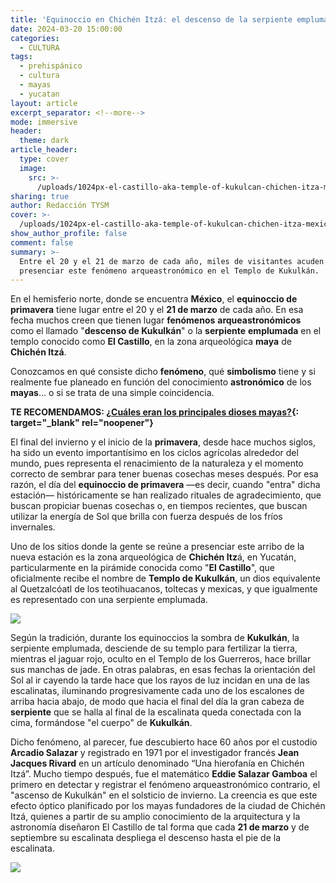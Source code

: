```yaml
---
title: 'Equinoccio en Chichén Itzá: el descenso de la serpiente emplumada'
date: 2024-03-20 15:00:00
categories:
  - CULTURA
tags:
  - prehispánico
  - cultura
  - mayas
  - yucatan
layout: article
excerpt_separator: <!--more-->
mode: immersive
header:
  theme: dark
article_header:
  type: cover
  image:
    src: >-
      /uploads/1024px-el-castillo-aka-temple-of-kukulcan-chichen-itza-mexico-21-may-2014.jpeg
sharing: true
author: Redacción TYSM
cover: >-
  /uploads/1024px-el-castillo-aka-temple-of-kukulcan-chichen-itza-mexico-21-may-2014-1.jpeg
show_author_profile: false
comment: false
summary: >-
  Entre el 20 y el 21 de marzo de cada año, miles de visitantes acuden a
  presenciar este fenómeno arqueastronómico en el Templo de Kukulkán.
---
```

En el hemisferio norte, donde se encuentra **México**, el **equinoccio de primavera** tiene lugar entre el 20 y el **21 de marzo** de cada año. En esa fecha muchos creen que tienen lugar **fenómenos** **arqueastronómicos** como el llamado "**descenso de Kukulkán**" o la **serpiente** **emplumada** en el templo conocido como **El Castillo**, en la zona arqueológica **maya** de **Chichén Itzá**.&nbsp;

Conozcamos en qué consiste dicho **fenómeno**, qué **simbolismo** tiene y si realmente fue planeado en función del conocimiento **astronómico** de los **mayas**… o si se trata de una simple coincidencia.

**TE RECOMENDAMOS: [¿Cuáles eran los principales dioses mayas?](https://blog.tonoysumariachi.com/historia/2022/09/21/cuales-eran-los-principales-dioses-mayas.html){: target="_blank" rel="noopener"}**

El final del invierno y el inicio de la **primavera**, desde hace muchos siglos, ha sido un evento importantísimo en los ciclos agrícolas alrededor del mundo, pues representa el renacimiento de la naturaleza y el momento correcto de sembrar para tener buenas cosechas meses después. Por esa razón, el día del **equinoccio de primavera** —es decir, cuando "entra" dicha estación— históricamente se han realizado rituales de agradecimiento, que buscan propiciar buenas cosechas o, en tiempos recientes, que buscan utilizar la energía de Sol que brilla con fuerza después de los fríos invernales.

Uno de los sitios donde la gente se reúne a presenciar este arribo de la nueva estación es la zona arqueológica de **Chichén Itz**á, en Yucatán, particularmente en la pirámide conocida como "**El Castillo**", que oficialmente recibe el nombre de **Templo de Kukulkán**, un dios equivalente al Quetzalcóatl de los teotihuacanos, toltecas y mexicas, y que igualmente es representado con una serpiente emplumada.

![](https://upload.wikimedia.org/wikipedia/commons/thumb/c/cf/The_Temple_of_Kukulcan_%28El_Castillo%29_Chichen_Itza_Mexico_%288950931591%29.jpg/1024px-The_Temple_of_Kukulcan_%28El_Castillo%29_Chichen_Itza_Mexico_%288950931591%29.jpg)

Según la tradición, durante los equinoccios la sombra de **Kukulkán**, la serpiente emplumada, desciende de su templo para fertilizar la tierra, mientras el jaguar rojo, oculto en el Templo de los Guerreros, hace brillar sus manchas de jade. En otras palabras, en esas fechas la orientación del Sol al ir cayendo la tarde hace que los rayos de luz incidan en una de las escalinatas, iluminando progresivamente cada uno de los escalones de arriba hacia abajo, de modo que hacia el final del día la gran cabeza de **serpiente** que se halla al final de la escalinata queda conectada con la cima, formándose "el cuerpo" de **Kukulkán**.

Dicho fenómeno, al parecer, fue descubierto hace 60 años por el custodio **Arcadio Salazar** y registrado en 1971 por el investigador francés **Jean Jacques Rivard** en un artículo denominado “Una hierofanía en Chichén Itzá”. Mucho tiempo después, fue el matemático **Eddie Salazar Gamboa** el primero en detectar y registrar el fenómeno arqueastronómico contrario, el "ascenso de Kukulkán" en el solsticio de invierno. La creencia es que este efecto óptico planificado por los mayas fundadores de la ciudad de Chichén Itzá, quienes a partir de su amplio conocimiento de la arquitectura y la astronomía diseñaron El Castillo de tal forma que cada **21 de marzo** y de septiembre su escalinata despliega el descenso hasta el pie de la escalinata.

![](https://upload.wikimedia.org/wikipedia/commons/thumb/d/db/CASTILLO_KUKULCAN_2.JPG/1024px-CASTILLO_KUKULCAN_2.JPG)